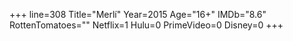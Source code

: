+++
line=308
Title="Merlí"
Year=2015
Age="16+"
IMDb="8.6"
RottenTomatoes=""
Netflix=1
Hulu=0
PrimeVideo=0
Disney=0
+++


